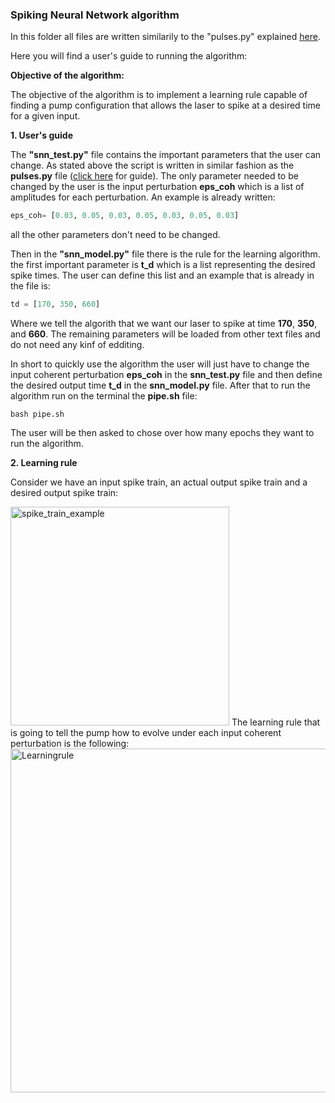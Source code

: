 ### Spiking Neural Network algorithm </md>

In this folder all files are written similarily to the "pulses.py" explained [here](https://github.com/SamiNakouzi/YAMADA).

Here you will find a user's guide to running the algorithm:

**Objective of the algorithm:**

The objective of the algorithm is to implement a learning rule capable of finding a pump configuration that allows the laser to spike at a desired time for a given input.

**1. User's guide**

The **"snn_test.py"** file contains the important parameters that the user can change. As stated above the script is written in similar fashion as the **pulses.py** file ([click here](https://github.com/SamiNakouzi/YAMADA) for guide).
The only parameter needed to be changed by the user is the input perturbation **eps_coh** which is a list of amplitudes for each perturbation. An example is already written:
```python
eps_coh= [0.03, 0.05, 0.03, 0.05, 0.03, 0.05, 0.03] 
```
all the other parameters don't need to be changed.

Then in the **"snn_model.py"** file there is the rule for the learning algorithm. the first important parameter is **t_d** which is a list representing the desired spike times. The user can define this list and an example that is already in the file is:
```python
td = [170, 350, 660]
```
Where we tell the algorith that we want our laser to spike at time **170**, **350**, and **660**.
The remaining parameters will be loaded from other text files and do not need any kinf of edditing.

In short to quickly use the algorithm the user will just have to change the input coherent perturbation **eps_coh** in the **snn_test.py** file and then define the desired output time **t_d** in the **snn_model.py** file.
After that to run the algorithm run on the terminal the **pipe.sh** file:
```
bash pipe.sh
```
The user will be then asked to chose over how many epochs they want to run the algorithm.

**2. Learning rule**

Consider we have an input spike train, an actual output spike train and a desired output spike train:

<img src="https://user-images.githubusercontent.com/60350687/181753201-9f9136cf-f92a-4926-8e08-1eaa78475351.png" alt="spike_train_example" width="350"/>
The learning rule that is going to tell the pump how to evolve under each input coherent perturbation is the following:

<img src="https://user-images.githubusercontent.com/60350687/181753026-fb7bdcab-3e5e-4b38-a0b0-5d170045a26e.png" alt="Learningrule" width="550"/>

